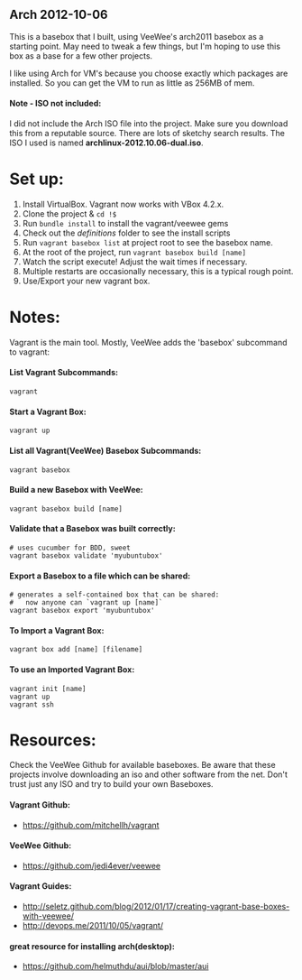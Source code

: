 Arch 2012-10-06
---------------

This is a basebox that I built, using VeeWee's arch2011 basebox
as a starting point.  May need to tweak a few things, but I'm hoping
to use this box as a base for a few other projects.

I like using Arch for VM's because you choose exactly which packages
are installed.  So you can get the VM to run as little as 256MB of mem.

#### Note - ISO not included:
I did not include the Arch ISO file into the project.  Make sure you download this
from a reputable source.  There are lots of sketchy search results.  The ISO I used
is named **archlinux-2012.10.06-dual.iso**.

Set up:
=======
1. Install VirtualBox.  Vagrant now works with VBox 4.2.x.
2. Clone the project & `cd !$`
3. Run `bundle install` to install the vagrant/veewee gems
4. Check out the *definitions* folder to see the install scripts
5. Run `vagrant basebox list` at project root to see the basebox name.
6. At the root of the project, run `vagrant basebox build [name]`
7. Watch the script execute!  Adjust the wait times if necessary.
8. Multiple restarts are occasionally necessary, this is a typical rough point.
9. Use/Export your new vagrant box.

Notes:
======
Vagrant is the main tool.  Mostly, VeeWee adds the 'basebox' subcommand to vagrant:

#### List Vagrant Subcommands:

    vagrant

#### Start a Vagrant Box:

    vagrant up

#### List all Vagrant(VeeWee) Basebox Subcommands:

    vagrant basebox

#### Build a new Basebox with VeeWee:

    vagrant basebox build [name]

#### Validate that a Basebox was built correctly:

    # uses cucumber for BDD, sweet
    vagrant basebox validate 'myubuntubox'

#### Export a Basebox to a file which can be shared:

    # generates a self-contained box that can be shared:
    #   now anyone can `vagrant up [name]`
    vagrant basebox export 'myubuntubox'

#### To Import a Vagrant Box:

    vagrant box add [name] [filename]

#### To use an Imported Vagrant Box:

    vagrant init [name]
    vagrant up
    vagrant ssh

Resources:
==========
Check the VeeWee Github for available baseboxes.  Be aware that these projects
involve downloading an iso and other software from the net.  Don't trust just
any ISO and try to build your own Baseboxes.

#### Vagrant Github:
- https://github.com/mitchellh/vagrant

#### VeeWee Github:
- https://github.com/jedi4ever/veewee

#### Vagrant Guides:
- http://seletz.github.com/blog/2012/01/17/creating-vagrant-base-boxes-with-veewee/
- http://devops.me/2011/10/05/vagrant/

#### great resource for installing arch(desktop):
- https://github.com/helmuthdu/aui/blob/master/aui
